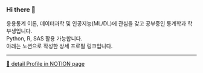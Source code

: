 ### Hi there 👋
  
응용통계 이론, 데이터과학 및 인공지능(ML/DL)에 관심을 갖고 공부중인 통계학과 학부생입니다.  
Python, R, SAS 활용 가능합니다.  
아래는 노션으로 작성한 상세 프로필 링크입니다.  

---
[📑 detail Profile in NOTION page](https://www.notion.so/Changdae-Oh-31a8d8ebab124695bcdf8e1a64c6e27e)

 

